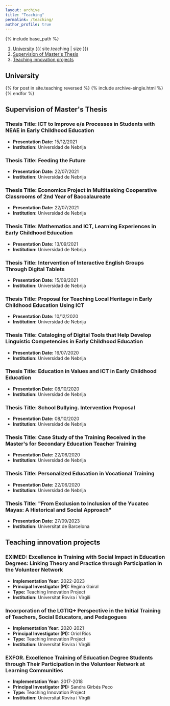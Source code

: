 ```yaml
---
layout: archive
title: "Teaching"
permalink: /teaching/
author_profile: true
---
```


{% include base_path %}

1. [University](#university) ({{ site.teaching | size }})
2. [Supervision of Master's Thesis](#master-thesis)
3. [Teaching innovation projects](#innovation-projects)

<a name="university"></a>
## University

{% for post in site.teaching reversed %}
  {% include archive-single.html %}
{% endfor %}

<a name="master-thesis"></a>
## Supervision of Master's Thesis

### Thesis Title: ICT to Improve e/a Processes in Students with NEAE in Early Childhood Education

- **Presentation Date:** 15/12/2021
- **Institution:** Universidad de Nebrija

### Thesis Title: Feeding the Future

- **Presentation Date:** 22/07/2021
- **Institution:** Universidad de Nebrija

### Thesis Title: Economics Project in Multitasking Cooperative Classrooms of 2nd Year of Baccalaureate

- **Presentation Date:** 22/07/2021
- **Institution:** Universidad de Nebrija

### Thesis Title: Mathematics and ICT, Learning Experiences in Early Childhood Education

- **Presentation Date:** 13/09/2021
- **Institution:** Universidad de Nebrija

### Thesis Title: Intervention of Interactive English Groups Through Digital Tablets

- **Presentation Date:** 15/09/2021
- **Institution:** Universidad de Nebrija

### Thesis Title: Proposal for Teaching Local Heritage in Early Childhood Education Using ICT

- **Presentation Date:** 10/12/2020
- **Institution:** Universidad de Nebrija

### Thesis Title: Cataloging of Digital Tools that Help Develop Linguistic Competencies in Early Childhood Education

- **Presentation Date:** 16/07/2020
- **Institution:** Universidad de Nebrija

### Thesis Title: Education in Values and ICT in Early Childhood Education

- **Presentation Date:** 08/10/2020
- **Institution:** Universidad de Nebrija

### Thesis Title: School Bullying. Intervention Proposal

- **Presentation Date:** 08/10/2020
- **Institution:** Universidad de Nebrija

### Thesis Title: Case Study of the Training Received in the Master's for Secondary Education Teacher Training

- **Presentation Date:** 22/06/2020
- **Institution:** Universidad de Nebrija

### Thesis Title: Personalized Education in Vocational Training

- **Presentation Date:** 22/06/2020
- **Institution:** Universidad de Nebrija

### Thesis Title: "From Exclusion to Inclusion of the Yucatec Mayas: A Historical and Social Approach"

- **Presentation Date:** 27/09/2023
- **Institution:** Universitat de Barcelona

<a name="innovation-projects"></a>
## Teaching innovation projects

### EXIMED: Excellence in Training with Social Impact in Education Degrees: Linking Theory and Practice through Participation in the Volunteer Network

- **Implementation Year:** 2022-2023
- **Principal Investigator (PI):** Regina Gairal
- **Type:** Teaching Innovation Project
- **Institution:** Universitat Rovira i Virgili

### Incorporation of the LGTIQ+ Perspective in the Initial Training of Teachers, Social Educators, and Pedagogues

- **Implementation Year:** 2020-2021
- **Principal Investigator (PI):** Oriol Rios
- **Type:** Teaching Innovation Project
- **Institution:** Universitat Rovira i Virgili

### EXFOR. Excellence Training of Education Degree Students through Their Participation in the Volunteer Network at Learning Communities

- **Implementation Year:** 2017-2018
- **Principal Investigator (PI):** Sandra Girbés Peco
- **Type:** Teaching Innovation Project
- **Institution:** Universitat Rovira i Virgili
